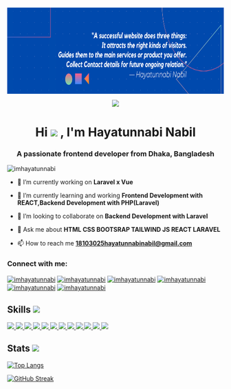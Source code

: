 <a href="https://linkedin.com/in/imhayatunnabi" target="blank"><img align="center" src="https://github.com/imhayatunnabi/personal-website/blob/main/images/web-developer-quote.png" alt="imhayatunnabi" height="200" width="950" /></a>

<div id="header" align="center">
  <img src="https://media.giphy.com/media/M9gbBd9nbDrOTu1Mqx/giphy.gif" width="100"/>
</div>

<h1 align="center">Hi <span> <img src="https://raw.githubusercontent.com/learnwithsumit/learnwithsumit/main/assets/hello.gif" width="25px"></span> , I'm Hayatunnabi Nabil</h1>
<h3 align="center">A passionate frontend developer from Dhaka, Bangladesh</h3>

<p align="left"> <img src="https://komarev.com/ghpvc/?username=imhayatunnabi&label=Profile%20views&color=0e75b6&style=flat" alt="imhayatunnabi" /> </p>

- 🔭 I’m currently working on **Laravel x Vue**

- 🌱 I’m currently learning and working **Frontend Development with REACT,Backend Development with PHP(Laravel)**

- 👯 I’m looking to collaborate on **Backend Development with Laravel**

- 💬 Ask me about **HTML CSS BOOTSRAP TAILWIND JS REACT LARAVEL**

- 📫 How to reach me **18103025hayatunnabinabil@gmail.com**

<h3 align="left">Connect with me:</h3>
<p align="left">
<a href="https://linkedin.com/in/imhayatunnabi" target="blank"><img align="center" src="https://raw.githubusercontent.com/rahuldkjain/github-profile-readme-generator/master/src/images/icons/Social/linked-in-alt.svg" alt="imhayatunnabi" height="30" width="40" /></a>
<a href="https://fb.com/imhayatunnabi" target="blank"><img align="center" src="https://raw.githubusercontent.com/rahuldkjain/github-profile-readme-generator/master/src/images/icons/Social/facebook.svg" alt="imhayatunnabi" height="30" width="40" /></a>
<a href="https://instagram.com/imhayatunnabi" target="blank"><img align="center" src="https://raw.githubusercontent.com/rahuldkjain/github-profile-readme-generator/master/src/images/icons/Social/instagram.svg" alt="imhayatunnabi" height="30" width="40" /></a>
  <a href="https://www.frontendmentor.io/profile/imhayatunnabi" target="blank"><img align="center" src="https://www.frontendmentor.io/static/images/logo-desktop.svg" alt="imhayatunnabi" height="30" width="130" /></a>
<a href="https://www.behance.net/imhayatunnabi" target="blank"><img align="center" src="https://raw.githubusercontent.com/rahuldkjain/github-profile-readme-generator/master/src/images/icons/Social/behance.svg" alt="imhayatunnabi" height="30" width="40" /></a>
  <a href="https://twitter.com/imhayatunnabi" target="blank"><img align="center" src="https://raw.githubusercontent.com/rahuldkjain/github-profile-readme-generator/master/src/images/icons/Social/twitter.svg" alt="imhayatunnabi" height="30" width="40" /></a>
</p>

<h2> Skills <img src = "https://media2.giphy.com/media/QssGEmpkyEOhBCb7e1/giphy.gif?cid=ecf05e47a0n3gi1bfqntqmob8g9aid1oyj2wr3ds3mg700bl&rid=giphy.gif" width = 32px> </h2>
<a href= https://github.com/?tab=repositories&q=&type=&language=photoshop&sort= > <img width ='32px' src ='https://raw.githubusercontent.com/rahulbanerjee26/githubAboutMeGenerator/main/icons/photoshop.svg'> </a>
<a href= https://github.com/?tab=repositories&q=&type=&language=illustrator&sort= > <img width ='32px' src ='https://raw.githubusercontent.com/rahulbanerjee26/githubAboutMeGenerator/main/icons/illustrator.svg'> </a>
<a href= https://github.com/?tab=repositories&q=&type=&language=xd&sort= > <img width ='32px' src ='https://raw.githubusercontent.com/rahulbanerjee26/githubAboutMeGenerator/main/icons/xd.svg'> </a>
<a href= https://github.com/?tab=repositories&q=&type=&language=figma&sort= > <img width ='32px' src ='https://raw.githubusercontent.com/rahulbanerjee26/githubAboutMeGenerator/main/icons/figma.svg'> </a>
<a href= https://github.com/?tab=repositories&q=&type=&language=html&sort= > <img width ='32px' src ='https://raw.githubusercontent.com/rahulbanerjee26/githubAboutMeGenerator/main/icons/html.svg'> </a>
<a href= https://github.com/?tab=repositories&q=&type=&language=css&sort= > <img width ='32px' src ='https://raw.githubusercontent.com/rahulbanerjee26/githubAboutMeGenerator/main/icons/css.svg'> </a>
<a href= https://github.com/?tab=repositories&q=&type=&language=bootstrap&sort= > <img width ='32px' src ='https://raw.githubusercontent.com/rahulbanerjee26/githubAboutMeGenerator/main/icons/bootstrap.svg'> </a>
<a href= https://github.com/?tab=repositories&q=&type=&language=tailwind&sort= > <img width ='32px' src ='https://raw.githubusercontent.com/rahulbanerjee26/githubAboutMeGenerator/main/icons/tailwind.svg'> </a>
<a href= https://github.com/?tab=repositories&q=&type=&language=sass&sort= > <img width ='32px' src ='https://raw.githubusercontent.com/rahulbanerjee26/githubAboutMeGenerator/main/icons/sass.svg'> </a>
<a href= https://github.com/?tab=repositories&q=&type=&language=javascript&sort= > <img width ='32px' src ='https://raw.githubusercontent.com/rahulbanerjee26/githubAboutMeGenerator/main/icons/javascript.svg'> </a>
<a href= https://github.com/?tab=repositories&q=&type=&language=reactjs&sort= > <img width ='32px' src ='https://raw.githubusercontent.com/rahulbanerjee26/githubAboutMeGenerator/main/icons/reactjs.svg'> </a>
<a href= https://github.com/?tab=repositories&q=&type=&language=nextjs&sort= > <img width ='32px' src ='https://raw.githubusercontent.com/rahulbanerjee26/githubAboutMeGenerator/main/icons/nextjs.svg'> </a>

<h2>Stats <img src = "https://cdn.dribbble.com/users/304485/screenshots/3301972/media/d82e503513ffaed91794ad86c01cd38d.gif" width = 32px></h2>

[![Top Langs](https://github-readme-stats.vercel.app/api/top-langs/?username=imhayatunnabi&layout=compact)](https://github.com/anuraghazra/github-readme-stats)


[![GitHub Streak](https://github-readme-streak-stats.herokuapp.com/?user=imhayatunnabi)](https://git.io/streak-stats)

<!-- ![GitHub Activity Graph](https://activity-graph.herokuapp.com/graph?username=imhayatunnabi) -->

<!-- ![GitHub metrics](https://metrics.lecoq.io/imhayatunnabi) -->



